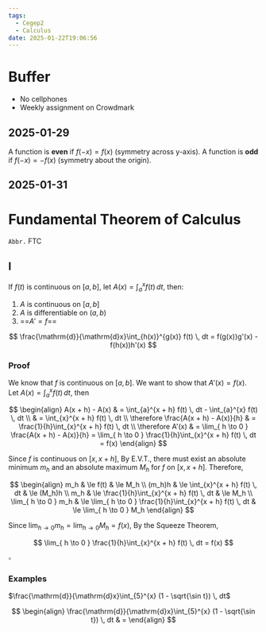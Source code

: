 ```yaml
---
tags:
  - Cegep2
  - Calculus
date: 2025-01-22T19:06:56
---
```


# Buffer

- No cellphones
- Weekly assignment on Crowdmark

## 2025-01-29

A function is **even** if $f(-x) = f(x)$ (symmetry across y-axis).
A function is **odd** if $f(-x) = -f(x)$ (symmetry about the origin).

## 2025-01-31

# Fundamental Theorem of Calculus

`Abbr.` FTC

## I

If $f(t)$ is continuous on $[a, b]$, let $A(x) = \int_{a}^{x} f(t) \, dt$, then:

1. $A$ is continuous on $[a, b]$
2. $A$ is differentiable on $(a, b)$
3. ==$A' = f$==

$$
\frac{\mathrm{d}}{\mathrm{d}x}\int_{h(x)}^{g(x)} f(t) \, dt = f(g(x))g'(x) - f(h(x))h'(x)
$$

### Proof

We know that $f$ is continuous on $[a, b]$.
We want to show that $A'(x) = f(x)$.
Let $A(x) = \int_{a}^{x} f(t) \, dt$, then

$$
\begin{align}
A(x + h) - A(x) & = \int_{a}^{x + h} f(t) \, dt - \int_{a}^{x} f(t) \, dt \\
 & = \int_{x}^{x + h} f(t) \, dt \\
\therefore \frac{A(x + h) - A(x)}{h} & = \frac{1}{h}\int_{x}^{x + h} f(t) \, dt \\
\therefore A'(x) & = \lim_{ h \to 0 } \frac{A(x + h) - A(x)}{h} = \lim_{ h \to 0 } \frac{1}{h}\int_{x}^{x + h} f(t) \, dt = f(x)
\end{align}
$$

Since $f$ is continuous on $[x, x + h]$,
By E.V.T., there must exist an absolute minimum $m_h$ and an absolute maximum $M_h$ for $f$ on $[x, x + h]$.
Therefore,

$$
\begin{align}
m_h & \le f(t) & \le M_h \\
(m_h)h & \le \int_{x}^{x + h} f(t) \, dt & \le (M_h)h \\
m_h & \le \frac{1}{h}\int_{x}^{x + h} f(t) \, dt & \le M_h \\
\lim_{ h \to 0 } m_h & \le \lim_{ h \to 0 } \frac{1}{h}\int_{x}^{x + h} f(t) \, dt & \le \lim_{ h \to 0 } M_h
\end{align}
$$

Since $\lim_{ h \to 0 }m_h = \lim_{ h \to 0 }M_h = f(x)$,
By the Squeeze Theorem,

$$
\lim_{ h \to 0 } \frac{1}{h}\int_{x}^{x + h} f(t) \, dt = f(x)
$$

$\square$

### Examples

$\frac{\mathrm{d}}{\mathrm{d}x}\int_{5}^{x} (1 - \sqrt{\sin t}) \, dt$

$$
\begin{align}
\frac{\mathrm{d}}{\mathrm{d}x}\int_{5}^{x} (1 - \sqrt{\sin t}) \, dt & =
\end{align}
$$